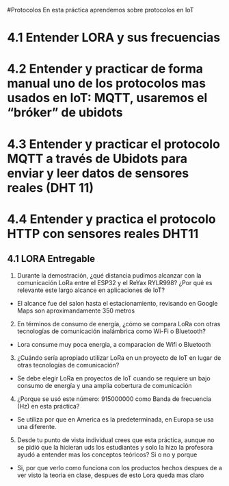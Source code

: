 #Protocolos
En esta práctica aprendemos sobre protocolos en IoT
# 4.1 Entender LORA y sus frecuencias
# 4.2 Entender y practicar de forma manual uno de los protocolos mas usados en IoT: MQTT, usaremos el “bróker” de ubidots
# 4.3 Entender y practicar el protocolo MQTT a través de Ubidots para enviar y leer datos de sensores reales (DHT 11)
# 4.4 Entender y practica el protocolo HTTP con sensores reales DHT11

## 4.1 LORA Entregable

1. Durante la demostración, ¿qué distancia pudimos alcanzar con la comunicación LoRa entre el ESP32
y el ReYax RYLR998? ¿Por qué es relevante este largo alcance en aplicaciones de IoT?
- El alcance fue del salon hasta el estacionamiento, revisando en Google Maps son aproximandamente 350 metros
2. En términos de consumo de energía, ¿cómo se compara LoRa con otras tecnologías de comunicación
inalámbrica como Wi-Fi o Bluetooth?
- Lora consume muy poca energia, a comparacion de Wifi o Bluetooth
3. ¿Cuándo sería apropiado utilizar LoRa en un proyecto de IoT en lugar de otras tecnologías de
comunicación?
- Se debe elegir LoRa en proyectos de IoT cuando se requiere un bajo consumo de energía y una amplia cobertura de comunicación
4. ¿Porque se usó este número: 915000000 como Banda de frecuencia (Hz) en esta práctica?
- Se utiliza por que en America es la predeterminada, en Europa se usa una diferente.
5. Desde tu punto de vista individual crees que esta práctica, aunque no se pidió que la hicieran uds los
estudiantes y solo la hizo la profesora ayudó a entender mas los conceptos teóricos? Si o no y porque
- Si, por que verlo como funciona con los productos hechos despues de a ver visto la teoria en clase, despues de esto Lora queda mas claro

